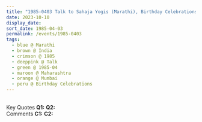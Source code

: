 ```yaml
---
title: "1985-0403 Talk to Sahaja Yogis (Marathi), Birthday Celebrations, Speeches and Music, Mumbai, Maharashtra, India"
date: 2023-10-10
display_date: 
sort_date: 1985-04-03
permalink: /events/1985-0403
tags:
  - blue @ Marathi
  - brown @ India
  - crimson @ 1985
  - deeppink @ Talk
  - green @ 1985-04
  - maroon @ Maharashtra
  - orange @ Mumbai
  - peru @ Birthday Celebrations
---
```


<br>

<wave-list>
  <list-title color="DarkSeaGreen" width="55">Key Quotes</list-title>
  <list-item color="BlanchedAlmond" width="280"><b>Q1:</b> <i></i></list-item>
  <list-item color="Lavender" width="280"><b>Q2:</b> <i></i></list-item>
</wave-list>

<br>

<wave-list>
  <list-title color="DarkSeaGreen" width="55">Comments</list-title>
  <list-item color="BlanchedAlmond" width="280"><b>C1:</b> <i></i></list-item>
  <list-item color="Lavender" width="280"><b>C2:</b> <i></i></list-item>
</wave-list>